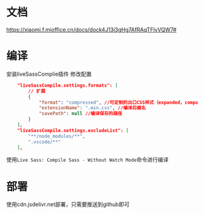 # 文档
https://xiaomi.f.mioffice.cn/docs/dock4J13i3gHg7AfRAqTFlvVQW7#

# 编译
安装liveSassComplie插件
修改配置
``` json
	"liveSassCompile.settings.formats": [
		// 扩展
		{
			"format": "compressed", //可定制的出口CSS样式（expanded，compact，compressed，nested）
			"extensionName": ".min.css", //编译后缀名
			"savePath": null //编译保存的路径
		}
	],
	"liveSassCompile.settings.excludeList": [
		"**/node_modules/**",
		".vscode/**"
	],
```
使用`Live Sass: Compile Sass - Without Watch Mode`命令进行编译

# 部署
使用cdn.jsdelivr.net部署，只需要推送到github即可
